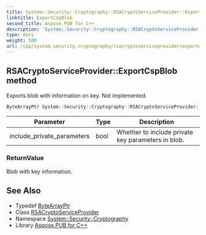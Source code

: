 ```yaml
---
title: System::Security::Cryptography::RSACryptoServiceProvider::ExportCspBlob method
linktitle: ExportCspBlob
second_title: Aspose.PUB for C++
description: 'System::Security::Cryptography::RSACryptoServiceProvider::ExportCspBlob method. Exports blob with information on key. Not implemented in C++.'
type: docs
weight: 500
url: /cpp/system.security.cryptography/rsacryptoserviceprovider/exportcspblob/
---
```

## RSACryptoServiceProvider::ExportCspBlob method


Exports blob with information on key. Not implemented.

```cpp
ByteArrayPtr System::Security::Cryptography::RSACryptoServiceProvider::ExportCspBlob(bool include_private_parameters) override
```


| Parameter | Type | Description |
| --- | --- | --- |
| include_private_parameters | bool | Whether to include private key parameters in blob. |

### ReturnValue

Blob with key information.

## See Also

* Typedef [ByteArrayPtr](../../../system/bytearrayptr/)
* Class [RSACryptoServiceProvider](../)
* Namespace [System::Security::Cryptography](../../)
* Library [Aspose.PUB for C++](../../../)
